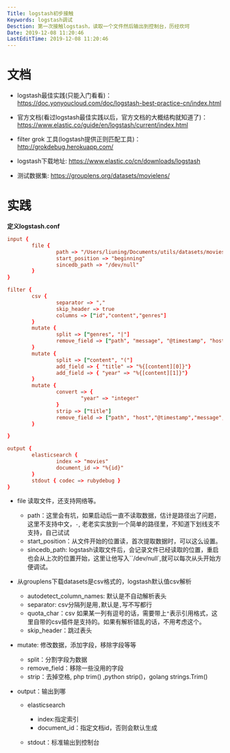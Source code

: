 ```yaml
---
Title: logstash初步接触
Keywords: logstash调试
Desction: 第一次接触logstash，读取一个文件然后输出到控制台，历经坎坷
Date: 2019-12-08 11:20:46
LastEditTime: 2019-12-08 11:20:46
---
```


# 文档

- logstash最佳实践(只能入门看看)：https://doc.yonyoucloud.com/doc/logstash-best-practice-cn/index.html

- 官方文档(看过logstash最佳实践以后，官方文档的大概结构就知道了)：https://www.elastic.co/guide/en/logstash/current/index.html

- filter grok 工具(logstash提供正则匹配工具)：http://grokdebug.herokuapp.com/
- logstash下载地址: https://www.elastic.co/cn/downloads/logstash
- 测试数据集: https://grouplens.org/datasets/movielens/

# 实践

**定义logstash.conf**

```conf
input {
        file {
                path => "/Users/liuning/Documents/utils/datasets/movies.csv"
                start_position => "beginning"
                sincedb_path => "/dev/null"
        }
}

filter {
        csv {
                separator => ","
                skip_header => true
                columns => ["id","content","genres"]
        }
        mutate {
                split => ["genres", "|"]
                remove_field => ["path", "message", "@timestamp", "host"]
        }
        mutate {
                split => ["content", "("]
                add_field => { "title" => "%{[content][0]}"}
                add_field => { "year" => "%{[content][1]}"}
        }
        mutate {
                convert => {
                        "year" => "integer"
                }
                strip => ["title"]
                remove_field => ["path", "host","@timestamp","message","content"]
        }

}

output {
        elasticsearch {
                index => "movies"
                document_id => "%{id}"
        }
        stdout { codec => rubydebug }
}
```

- file 读取文件，还支持网络等。
  - path：这里会有坑，如果启动后一直不读取数据，估计是路径出了问题，这里不支持中文，`-`, 老老实实放到一个简单的路径里，不知道下划线支不支持，自己试试
  - start_position：从文件开始的位置读，首次提取数据时，可以这么设置。
  - sincedb_path: logstash读取文件后，会记录文件已经读取的位置，重启也会从上次的位置开始，这里让他写入``/dev/null`,就可以每次从头开始方便调试。
- 从grouplens下载datasets是csv格式的，logstash默认值csv解析
  - autodetect_column_names: 默认是不自动解析表头
  - separator: csv分隔列是用`,`默认是`,`写不写都行
  - quota_char：csv 如果某一列有逗号的话，需要带上`"`表示引用格式，这里自带的csv插件是支持的。如果有解析错乱的话，不用考虑这个。
  - skip_header：跳过表头

- mutate: 修改数据，添加字段，移除字段等等

  - split：分割字段为数据
  - remove_field：移除一些没用的字段
  - strip：去掉空格, php trim() ,python strip()，golang strings.Trim()

- output：输出到哪

  - elasticsearch
    - index:指定索引
    - document_id：指定文档id，否则会默认生成

  - stdout：标准输出到控制台